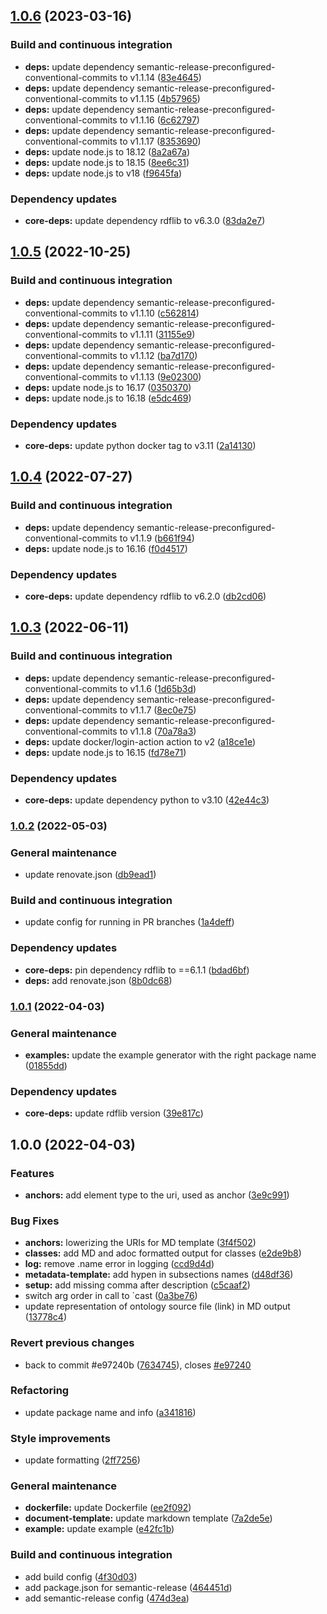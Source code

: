 ## [1.0.6](https://github.com/ashleycaselli/pyLODE.md/compare/1.0.5...1.0.6) (2023-03-16)


### Build and continuous integration

* **deps:** update dependency semantic-release-preconfigured-conventional-commits to v1.1.14 ([83e4645](https://github.com/ashleycaselli/pyLODE.md/commit/83e46459f6092585810b4f1649fc76619a2aa712))
* **deps:** update dependency semantic-release-preconfigured-conventional-commits to v1.1.15 ([4b57965](https://github.com/ashleycaselli/pyLODE.md/commit/4b579652b582225b3a6048f477086d09b2918a9a))
* **deps:** update dependency semantic-release-preconfigured-conventional-commits to v1.1.16 ([6c62797](https://github.com/ashleycaselli/pyLODE.md/commit/6c62797f2244fc9b488593156bbd6fa51da3cf6d))
* **deps:** update dependency semantic-release-preconfigured-conventional-commits to v1.1.17 ([8353690](https://github.com/ashleycaselli/pyLODE.md/commit/8353690a70fb45cbfcc68a11930d7142f6505ace))
* **deps:** update node.js to 18.12 ([8a2a67a](https://github.com/ashleycaselli/pyLODE.md/commit/8a2a67aa7d07bd1d4e408a39d0dcb4b243f29fd4))
* **deps:** update node.js to 18.15 ([8ee6c31](https://github.com/ashleycaselli/pyLODE.md/commit/8ee6c317694d05855cab73abaa5985db784bed46))
* **deps:** update node.js to v18 ([f9645fa](https://github.com/ashleycaselli/pyLODE.md/commit/f9645fac6ab4aa480710a85d51215a2052564e30))


### Dependency updates

* **core-deps:** update dependency rdflib to v6.3.0 ([83da2e7](https://github.com/ashleycaselli/pyLODE.md/commit/83da2e7b29772228958521ef4f7409d57744d284))

## [1.0.5](https://github.com/ashleycaselli/pyLODE.md/compare/1.0.4...1.0.5) (2022-10-25)


### Build and continuous integration

* **deps:** update dependency semantic-release-preconfigured-conventional-commits to v1.1.10 ([c562814](https://github.com/ashleycaselli/pyLODE.md/commit/c5628145849ae8be47054d71e2f34d5e1233636e))
* **deps:** update dependency semantic-release-preconfigured-conventional-commits to v1.1.11 ([31155e9](https://github.com/ashleycaselli/pyLODE.md/commit/31155e916088edea3bb5c791ffa37730ceef9d62))
* **deps:** update dependency semantic-release-preconfigured-conventional-commits to v1.1.12 ([ba7d170](https://github.com/ashleycaselli/pyLODE.md/commit/ba7d170eaa0172a127e085095598ba7cf5da9a7a))
* **deps:** update dependency semantic-release-preconfigured-conventional-commits to v1.1.13 ([9e02300](https://github.com/ashleycaselli/pyLODE.md/commit/9e023008358a7ab771e2a5c709c362479981ae40))
* **deps:** update node.js to 16.17 ([0350370](https://github.com/ashleycaselli/pyLODE.md/commit/03503700db0465e45de65a6759a6efa7db502437))
* **deps:** update node.js to 16.18 ([e5dc469](https://github.com/ashleycaselli/pyLODE.md/commit/e5dc46960f03515cb7e41d1707de1f2798eeae3e))


### Dependency updates

* **core-deps:** update python docker tag to v3.11 ([2a14130](https://github.com/ashleycaselli/pyLODE.md/commit/2a141300a48e50cc226afe940b2a32d481497f09))

## [1.0.4](https://github.com/ashleycaselli/pyLODE.md/compare/1.0.3...1.0.4) (2022-07-27)


### Build and continuous integration

* **deps:** update dependency semantic-release-preconfigured-conventional-commits to v1.1.9 ([b661f94](https://github.com/ashleycaselli/pyLODE.md/commit/b661f940669d3ab0fe4dbebaed3eb2406653a065))
* **deps:** update node.js to 16.16 ([f0d4517](https://github.com/ashleycaselli/pyLODE.md/commit/f0d4517e382c191cf47c5c11dbc08c40655b077b))


### Dependency updates

* **core-deps:** update dependency rdflib to v6.2.0 ([db2cd06](https://github.com/ashleycaselli/pyLODE.md/commit/db2cd0644ab43eff8d8acf35fb85cfb7a2a56e98))

## [1.0.3](https://github.com/ashleycaselli/pyLODE.md/compare/1.0.2...1.0.3) (2022-06-11)


### Build and continuous integration

* **deps:** update dependency semantic-release-preconfigured-conventional-commits to v1.1.6 ([1d65b3d](https://github.com/ashleycaselli/pyLODE.md/commit/1d65b3d9c8dbafa3076cb43e82a066551af234d3))
* **deps:** update dependency semantic-release-preconfigured-conventional-commits to v1.1.7 ([8ec0e75](https://github.com/ashleycaselli/pyLODE.md/commit/8ec0e7595191b1e6312ebd6f5c3abba1ca331e80))
* **deps:** update dependency semantic-release-preconfigured-conventional-commits to v1.1.8 ([70a78a3](https://github.com/ashleycaselli/pyLODE.md/commit/70a78a3fb3f9a1a28138e3fa5e6ca8368f8545b8))
* **deps:** update docker/login-action action to v2 ([a18ce1e](https://github.com/ashleycaselli/pyLODE.md/commit/a18ce1ebe04995725fe082019be40f2d6923e6f1))
* **deps:** update node.js to 16.15 ([fd78e71](https://github.com/ashleycaselli/pyLODE.md/commit/fd78e71d38b603423eef562bc9553ad4dd217d23))


### Dependency updates

* **core-deps:** update dependency python to v3.10 ([42e44c3](https://github.com/ashleycaselli/pyLODE.md/commit/42e44c31aeaaceb0a53b7958950077ff5202e96d))

### [1.0.2](https://github.com/ashleycaselli/pyLODE.md/compare/1.0.1...1.0.2) (2022-05-03)


### General maintenance

* update renovate.json ([db9ead1](https://github.com/ashleycaselli/pyLODE.md/commit/db9ead100bf061b5921fb86c8b6e86ca3c3b62eb))


### Build and continuous integration

* update config for running in PR branches ([1a4deff](https://github.com/ashleycaselli/pyLODE.md/commit/1a4deff903a5982a2036ca3e0b3e76208ebe1701))


### Dependency updates

* **core-deps:** pin dependency rdflib to ==6.1.1 ([bdad6bf](https://github.com/ashleycaselli/pyLODE.md/commit/bdad6bfb14adbe2e0089d37b181bf3a9bc7cfccb))
* **deps:** add renovate.json ([8b0dc68](https://github.com/ashleycaselli/pyLODE.md/commit/8b0dc68137625d70627369429cc34f7e7a43bc70))

### [1.0.1](https://github.com/ashleycaselli/pyLODE.md/compare/1.0.0...1.0.1) (2022-04-03)


### General maintenance

* **examples:** update the example generator with the right package name ([01855dd](https://github.com/ashleycaselli/pyLODE.md/commit/01855ddcd6bdefeafcf00cda210f607a8a4c7caa))


### Dependency updates

* **core-deps:** update rdflib version ([39e817c](https://github.com/ashleycaselli/pyLODE.md/commit/39e817c2912f52b3f410c4038f6bed93b7e871d9))

## 1.0.0 (2022-04-03)


### Features

* **anchors:** add element type to the uri, used as anchor ([3e9c991](https://github.com/ashleycaselli/pyLODE.md/commit/3e9c991e197f1562f4000dd7808c2eb8f414e792))


### Bug Fixes

* **anchors:** lowerizing the URIs for MD template ([3f4f502](https://github.com/ashleycaselli/pyLODE.md/commit/3f4f502c5acc10febd8b3b83cabcf37e4a034bf8))
* **classes:** add MD and adoc formatted output for classes ([e2de9b8](https://github.com/ashleycaselli/pyLODE.md/commit/e2de9b820b15393c03a15858c7ee969d9d40cb7c))
* **log:** remove .name error in logging ([ccd9d4d](https://github.com/ashleycaselli/pyLODE.md/commit/ccd9d4dfff524aa2a21048a1c9a5dd06d2338def))
* **metadata-template:** add hypen in subsections names ([d48df36](https://github.com/ashleycaselli/pyLODE.md/commit/d48df367663b8b8e928cd66c4af2e3e711241d3e))
* **setup:** add missing comma after description ([c5caaf2](https://github.com/ashleycaselli/pyLODE.md/commit/c5caaf29b8e86ade756e39035c06a7202c11eb1d))
* switch arg order in call to `cast ([0a3be76](https://github.com/ashleycaselli/pyLODE.md/commit/0a3be76fd1f6c5e0b66b21f410ba0a3acdf12ab8))
* update representation of ontology source file (link) in MD output ([13778c4](https://github.com/ashleycaselli/pyLODE.md/commit/13778c46242980c9411b69a12aa02b669f9b6693))


### Revert previous changes

* back to commit #e97240b ([7634745](https://github.com/ashleycaselli/pyLODE.md/commit/76347450df52b30373be3cdea84d0e927046a8ef)), closes [#e97240](https://github.com/ashleycaselli/pyLODE.md/issues/e97240)


### Refactoring

* update package name and info ([a341816](https://github.com/ashleycaselli/pyLODE.md/commit/a341816eddc14f8bcc0c7e9bcaeb31692e978207))


### Style improvements

* update formatting ([2ff7256](https://github.com/ashleycaselli/pyLODE.md/commit/2ff725636ba4425a3dee7b6bc413c8e2b8f8f9f3))


### General maintenance

* **dockerfile:** update Dockerfile ([ee2f092](https://github.com/ashleycaselli/pyLODE.md/commit/ee2f09266ccbbd1af78b2d76867f6c7473b72b80))
* **document-template:** update markdown template ([7a2de5e](https://github.com/ashleycaselli/pyLODE.md/commit/7a2de5e08e78a265af3e9c3ea46f06bf482ca7bc))
* **example:** update example ([e42fc1b](https://github.com/ashleycaselli/pyLODE.md/commit/e42fc1b9f921e57816c756e72cbea0f518e17745))


### Build and continuous integration

* add build config ([4f30d03](https://github.com/ashleycaselli/pyLODE.md/commit/4f30d038d73f90d52e014bc1ed624c9ca55f3dec))
* add package.json for semantic-release ([464451d](https://github.com/ashleycaselli/pyLODE.md/commit/464451dcfa6cfb6921a28ec77f61e904f4b08071))
* add semantic-release config ([474d3ea](https://github.com/ashleycaselli/pyLODE.md/commit/474d3eab3381932210d66c9ea4e8505083a8d855))
